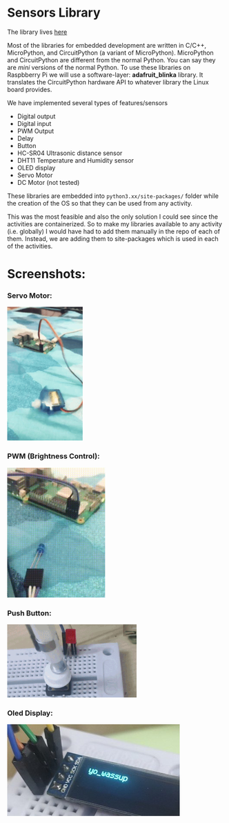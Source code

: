# Sensors Library

The library lives [here](https://github.com/44yu5h/rpi_sensor_libs)

Most of the libraries for embedded development are written in C/C++, MicroPython, and CircuitPython (a variant of MicroPython). MicroPython and CircuitPython are different from the normal Python. You can say they are *mini* versions of the normal Python. To use these libraries on Raspbberry Pi we will use a software-layer: **adafruit_blinka** library. It translates the CircuitPython hardware API to whatever library the Linux board provides.



We have implemented several types of features/sensors

- Digital output
- Digital input
- PWM Output
- Delay
- Button
- HC-SR04 Ultrasonic distance sensor
- DHT11 Temperature and Humidity sensor
- OLED display
- Servo Motor
- DC Motor (not tested)

These libraries are embedded into `python3.xx/site-packages/` folder while the creation of the OS so that they can be used from any activity.

This was the most feasible and also the only solution I could see since the activities are containerized. So to make my libraries available to any activity (i.e. globally) I would have had to add them manually in the repo of each of them. Instead, we are adding them to site-packages which is used in each of the activities.



# Screenshots:

### Servo Motor:

<img src=https://raw.githubusercontent.com/44yu5h/rpi_sensor_libs/master/assets/servo.gif>

<br>

### PWM (Brightness Control):

<img src="https://raw.githubusercontent.com/44yu5h/rpi_sensor_libs/master/assets/PWM%20(brightness%20control).gif" height=300>

<br>

### Push Button:

<img src=https://raw.githubusercontent.com/44yu5h/rpi_sensor_libs/master/assets/btn.gif>

<br>

### Oled Display:

<img src=https://raw.githubusercontent.com/44yu5h/rpi_sensor_libs/master/assets/oled.jpg>
